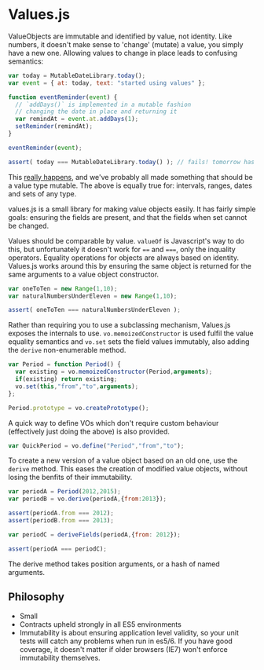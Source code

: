 # Values.js

ValueObjects are immutable and identified by value, not identity. Like numbers, it doesn't make sense to 'change' (mutate) a value, you simply have a new one. Allowing values to change in place leads to confusing semantics:

```javascript
var today = MutableDateLibrary.today();
var event = { at: today, text: "started using values" };

function eventReminder(event) {
  // `addDays()` is implemented in a mutable fashion
  // changing the date in place and returning it
  var remindAt = event.at.addDays(1);
  setReminder(remindAt);
}

eventReminder(event);

assert( today === MutableDateLibrary.today() ); // fails! tomorrow has changed, mutable values have screwed up our semantics
```

This [really happens](http://arshaw.com/xdate/#Adding), and we've probably all made something that should be a value type mutable. The above is equally true for: intervals, ranges, dates and sets of any type.

values.js is a small library for making value objects easily. It has fairly simple goals: ensuring the fields are present, and that the fields when set cannot be changed.

Values should be comparable by value. `valueOf` is Javascript's way to do this, but unfortunately it doesn't work for `==` and `===`, only the inquality operators. Equality operations for objects are always based on identity. Values.js works around this by ensuring the same object is returned for the same arguments to a value object constructor.

```javascript
var oneToTen = new Range(1,10);
var naturalNumbersUnderEleven = new Range(1,10);

assert( oneToTen === naturalNumbersUnderEleven );
```

Rather than requiring you to use a subclassing mechanism, Values.js exposes the internals to use. `vo.memoizedConstructor` is used fulfil the value equality semantics and `vo.set` sets the field values immutably, also adding the `derive` non-enumerable method.

```javascript
var Period = function Period() {
  var existing = vo.memoizedConstructor(Period,arguments);
  if(existing) return existing;
  vo.set(this,"from","to",arguments);
};

Period.prototype = vo.createPrototype();
```

A quick way to define VOs which don't require custom behaviour (effectively just doing the above) is also provided.

```javascript
var QuickPeriod = vo.define("Period","from","to");
```

To create a new version of a value object based on an old one, use the `derive` method. This eases the creation of modified value objects, without losing the benfits of their immutability.

```javascript
var periodA = Period(2012,2015);
var periodB = vo.derive(periodA,{from:2013});

assert(periodA.from === 2012);
assert(periodB.from === 2013);

var periodC = deriveFields(periodA,{from: 2012});

assert(periodA === periodC);
```

The derive method takes position arguments, or a hash of named arguments. 

## Philosophy

- Small
- Contracts upheld strongly in all ES5 environments
- Immutability is about ensuring application level validity, so your unit tests will catch any problems when run in es5/6. If you have good coverage, it doesn't matter if older browsers (IE7) won't enforce immutability themselves.
